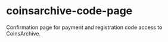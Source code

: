 # coinsarchive-code-page
Confirmation page for payment and registration code access to CoinsArchive.
